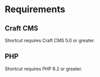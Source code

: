# Requirements

## Craft CMS
Shortcut requires Craft CMS 5.0 or greater.

## PHP
Shortcut requires PHP 8.2 or greater.
